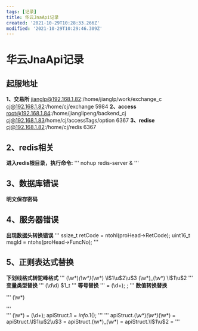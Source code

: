 ```yaml
---
tags: [记录]
title: 华云JnaApi记录
created: '2021-10-29T10:28:33.266Z'
modified: '2021-10-29T10:29:46.309Z'
---
```


# 华云JnaApi记录
## 起服地址
**1、交易所**
jianglp@192.168.1.82:/home/jianglp/work/exchange_c
cj@192.168.1.82:/home/cj/exchange 5984
**2、access**
root@192.168.1.84:/home/jianglipeng/backend_cj
cj@192.168.1.83/home/cj/accessTags/option 6367
**3、redise**
cj@192.168.1.82:/home/cj/redis 6367

## 2、redis相关
**进入redis根目录，执行命令:**
'''
nohup redis-server &
'''

## 3、数据库错误
**明文保存密码**

## 4、服务器错误
**出现数据头转换错误**
'''
ssize_t retCode = ntohl(proHead->RetCode);
uint16_t msgId = ntohs(proHead->FuncNo); 
'''

## 5、正则表达式替换
**下划线格式转驼峰格式**
'''
(\w*)_(\w*)_(\w*)
\l$1\u$2\u$3
(\w*)_(\w*)
\l$1\u$2
'''
**变量类型替换**
'''
(\d\d) 
$1_t 
'''
**等号替换**
'''
 = (\d+);
;
'''
**数值转换替换**

 '''
    (\w*) 

'''   
'''
(\w*) = (\d+);
    apiStruct.$1 = info.$1();
'''
'''
apiStruct.(\w*)_(\w*)_(\w*) =
apiStruct.\l$1\u$2\u$3 =
apiStruct.(\w*)_(\w*) =
apiStruct.\l$1\u$2 =
'''








